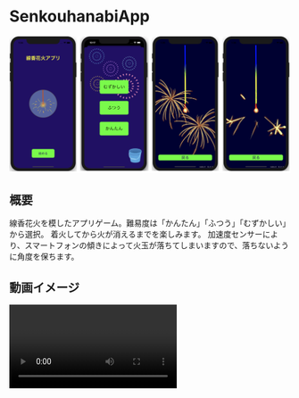 # SenkouhanabiApp
![線香花火イメージ.png](線香花火イメージ.png)
## 概要
線香花火を模したアプリゲーム。難易度は「かんたん」「ふつう」「むずかしい」から選択。
着火してから火が消えるまでを楽しみます。
加速度センサーにより、スマートフォンの傾きによって火玉が落ちてしまいますので、落ちないように角度を保ちます。

## 動画イメージ
![線香花火動画](画面収録.mov)
